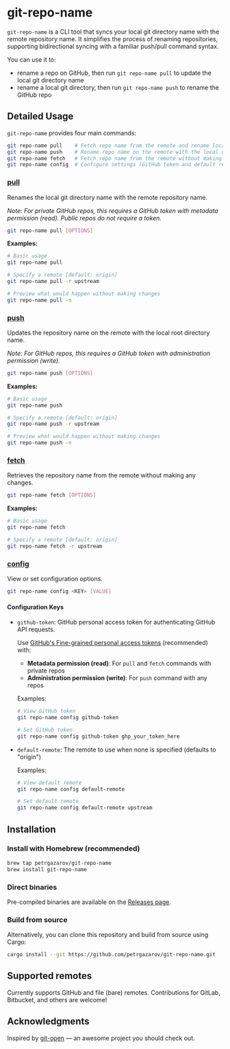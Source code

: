 # git-repo-name

`git-repo-name` is a CLI tool that syncs your local git directory name with the remote repository name. It simplifies the process of renaming repositories, supporting bidirectional syncing with a familiar push/pull command syntax.

You can use it to:

- rename a repo on GitHub, then run `git repo-name pull` to update the local git directory name
- rename a local git directory, then run `git repo-name push` to rename the GitHub repo

## Detailed Usage

`git-repo-name` provides four main commands:

```sh
git repo-name pull    # Fetch repo name from the remote and rename local git directory name to match it
git repo-name push    # Rename repo name on the remote with the local git directory name
git repo-name fetch   # Fetch repo name from the remote without making changes
git repo-name config  # Configure settings (GitHub token and default remote)
```

### <u>pull</u>

Renames the local git directory name with the remote repository name.

_Note: For private GitHub repos, this requires a GitHub token with metadata permission (read). Public repos do not require a token._

```sh
git repo-name pull [OPTIONS]
```

**Examples:**

```bash
# Basic usage
git repo-name pull

# Specify a remote [default: origin]
git repo-name pull -r upstream

# Preview what would happen without making changes
git repo-name pull -n
```

### <u>push</u>

Updates the repository name on the remote with the local root directory name.

_Note: For GitHub repos, this requires a GitHub token with administration permission (write)._

```sh
git repo-name push [OPTIONS]
```

**Examples:**

```bash
# Basic usage
git repo-name push

# Specify a remote [default: origin]
git repo-name push -r upstream

# Preview what would happen without making changes
git repo-name push -n
```

### <u>fetch</u>

Retrieves the repository name from the remote without making any changes.

```sh
git repo-name fetch [OPTIONS]
```

**Examples:**

```bash
# Basic usage
git repo-name fetch

# Specify a remote [default: origin]
git repo-name fetch -r upstream
```

### <u>config</u>

View or set configuration options.

```sh
git repo-name config <KEY> [VALUE]
```

#### Configuration Keys

- `github-token`: GitHub personal access token for authenticating GitHub API requests.

  Use [GitHub's Fine-grained personal access tokens](https://docs.github.com/en/authentication/keeping-your-account-and-data-secure/managing-your-personal-access-tokens#creating-a-fine-grained-personal-access-token) (recommended) with:

  - **Metadata permission (read)**: For `pull` and `fetch` commands with private repos
  - **Administration permission (write)**: For `push` command with any repos

  Examples:

  ```sh
  # View GitHub token
  git repo-name config github-token

  # Set GitHub token
  git repo-name config github-token ghp_your_token_here
  ```

- `default-remote`: The remote to use when none is specified (defaults to "origin")

  Examples:

  ```sh
  # View default remote
  git repo-name config default-remote

  # Set default remote
  git repo-name config default-remote upstream
  ```

## Installation

### Install with Homebrew (recommended)

```bash
brew tap petrgazarov/git-repo-name
brew install git-repo-name
```

### Direct binaries

Pre-compiled binaries are available on the [Releases page](https://github.com/petrgazarov/git-repo-name/releases).

### Build from source

Alternatively, you can clone this repository and build from source using Cargo:

```bash
cargo install --git https://github.com/petrgazarov/git-repo-name.git
```

## Supported remotes

Currently supports GitHub and file (bare) remotes. Contributions for GitLab, Bitbucket, and others are welcome!

## Acknowledgments

Inspired by [git-open](https://github.com/paulirish/git-open) — an awesome project you should check out.
